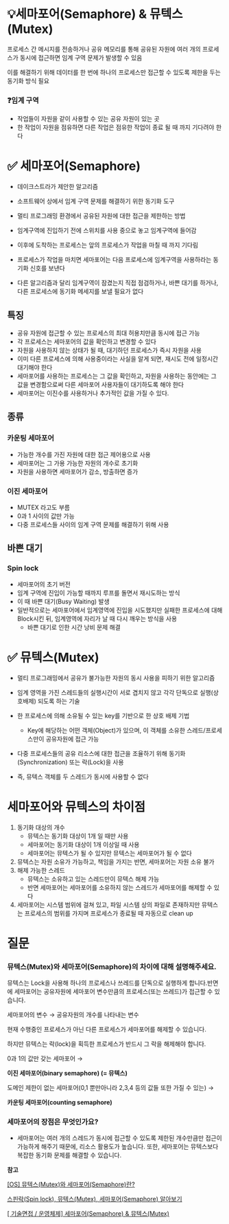 # 💡세마포어(Semaphore) & 뮤텍스(Mutex)

프로세스 간 메시지를 전송하거나 공유 메모리를  통해 공유된 자원에 여러 개의 프로세스가 동시에 접근하면 임계 구역 문제가 발생할 수 있음

이를 해결하기 위해 데이터를 한 번에 하나의 프로세스만 접근할 수 있도록 제한을 두는 동기화 방식 필요



### ❓임계 구역

- 작업들이 자원을 같이 사용할 수 있는 공유 자원이 있는 곳
- 한 작업이 자원을 점유하면 다른 작업은 점유한 작업이 종료 될 때 까지 기다려야 한다

# ✅ 세마포어(Semaphore)

- 데이크스트라가 제안한 알고리즘
- 소프트웨어 상에서 임계 구역 문제를 해결하기 위한 동기화 도구
- 멀티 프로그래밍 환경에서 공유된 자원에 대한 접근을 제한하는 방법

- 임계구역에 진입하기 전에 스위치를 사용 중으로 놓고 임계구역에 들어감
- 이후에 도착하는 프로세스는 앞의 프로세스가 작업을 마칠 때 까지 기다림
- 프로세스가 작업을 마치면 세마포어는 다음 프로세스에 임계구역을 사용하라는 동기화 신호를 보낸다
- 다른 알고리즘과 달리 임계구역이 잠겼는지 직접 점검하거나, 바쁜 대기를 하거나, 다른 프로세스에 동기화 메세지를 보낼 필요가 없다

## 특징

- 공유 자원에 접근할 수 있는 프로세스의 최대 허용치만큼 동시에 접근 가능
- 각 프로세스는 세마포어의 값을 확인하고 변경할 수 있다
- 자원을 사용하지 않는 상태가 될 때, 대기하던 프로세스가 즉시 자원을 사용
- 이미 다른 프로세스에 의해 사용중이라는 사실을 알게 되면, 재시도 전에 일정시간 대기해야 한다
- 세마포어를 사용하는 프로세스는 그 값을 확인하고, 자원을 사용하는 동안에는 그 값을 변경함으로써 다른 세마포어 사용자들이 대기하도록 해야 한다
- 세마포어는 이진수를 사용하거나 추가적인 값을 가질 수 있다.

## 종류

### 카운팅 세마포어

- 가능한 개수를 가진 자원에 대한 접근 제어용으로 사용
- 세마포어는 그 가용 가능한 자원의 개수로 초기화
- 자원을 사용하면 세마포어가 감소, 방출하면 증가

### 이진 세마포어

- MUTEX 라고도 부름
- 0과 1 사이의 값만 가능
- 다중 프로세스들 사이의 임계 구역 문제를 해결하기 위해 사용

## 바쁜 대기

### Spin lock

- 세마포어의 초기 버전
- 임계 구역에 진입이 가능할 때까지 루프를 돌면서 재시도하는 방식
- 이 때 바쁜 대기(Busy Waiting) 발생
- 일반적으로는 세마포어에서 임계영역에 진입을 시도했지만 실패한 프로세스에 대해 Block시킨 뒤, 임계영역에 자리가 날 때 다시 깨우는 방식을 사용
    - 바쁜 대기로 인한 시간 낭비 문제 해결

# ✅ 뮤텍스(Mutex)

- 멀티 프로그래밍에서 공유가 불가능한 자원의 동시 사용을 피하기 위한 알고리즘
- 임계 영역을 가진 스레드들의 실행시간이 서로 겹치지 않고 각각 단독으로 실행(상호배제) 되도록 하는 기술
- 한 프로세스에 의해 소유될 수 있는 key를 기반으로 한 상호 배제 기법
    - Key에 해당하는 어떤 객체(Object)가 있으며, 이 객체를 소유한 스레드/프로세스만이 공유자원에 접근 가능

- 다중 프로세스들의 공유 리소스에 대한 접근을 조율하기 위해 동기화(Synchronization) 또는 락(Lock)을 사용
- 즉, 뮤텍스 객체를 두 스레드가 동시에 사용할 수 없다

# 세마포어와 뮤텍스의 차이점

1. 동기화 대상의 개수
    - 뮤텍스는 동기화 대상이 1개 일 때만 사용
    - 세마포어는 동기화 대상이 1개 이상일 때 사용
    - 세마포어는 뮤텍스가 될 수 있지만 뮤텍스는 세마포어가 될 수 없다
2. 뮤텍스는 자원 소유가 가능하고, 책임을 가지는 반면, 세마포어는 자원 소유 불가
3. 해제 가능한 스레드
    - 뮤텍스는 소유하고 있는 스레드만이 뮤텍스 해제 가능
    - 반면 세마포어는 세마포어를 소유하지 않는 스레드가 세마포어를 해제할 수 있다
4. 세마포어는 시스템 범위에 걸쳐 있고, 파일 시스템 상의 파일로 존재하지만 뮤텍스는 프로세스의 범위를 가지며 프로세스가 종료될 때 자동으로 clean up

# 질문

### **뮤텍스(Mutex)와 세마포어(Semaphore)의 차이에 대해 설명해주세요.**

뮤텍스는 Lock을 사용해 하나의 프로세스나 쓰레드를 단독으로 실행하게 합니다.반면에 세마포어는 공유자원에 세마포어 변수만큼의 프로세스(또는 쓰레드)가 접근할 수 있습니다.

세마포어의 변수 → 공유자원의 개수를 나타내는 변수

현재 수행중인 프로세스가 아닌 다른 프로세스가 세마포어를 해제할 수 있습니다.

하지만 뮤텍스는 락(lock)을 획득한 프로세스가 반드시 그 락을 해제해야 합니다.

0과 1의 값만 갖는 세마포어 →

**이진 세마포어(binary semaphore) (= 뮤텍스)**

도메인 제한이 없는 세마포어(0,1 뿐만아니라 2,3,4 등의 값들 또한 가질 수 있는) →

**카운팅 세마포어(counting semaphore)**

### 세마포어의 장점은 무엇인가요?

- 세마포어는 여러 개의 스레드가 동시에 접근할 수 있도록 제한된 개수만큼만 접근이 가능하게 해주기 때문에, 리소스 활용도가 높습니다. 또한, 세마포어는 뮤텍스보다 복잡한 동기화 문제를 해결할 수 있습니다.

**참고**

[[OS] 뮤텍스(Mutex)와 세마포어(Semaphore)란?](https://chelseashin.tistory.com/40)

[스핀락(Spin lock), 뮤텍스(Mutex), 세마포어(Semaphore) 알아보기](https://yoongrammer.tistory.com/63)

[[ 기술면접 / 운영체제] 세마포어(Semaphore) & 뮤텍스(Mutex)](https://jokerkwu.tistory.com/126)
